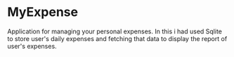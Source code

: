 # MyExpense
Application for managing your personal expenses. In this i had used Sqlite to store user's daily expenses and fetching that data to display the report of user's expenses.

